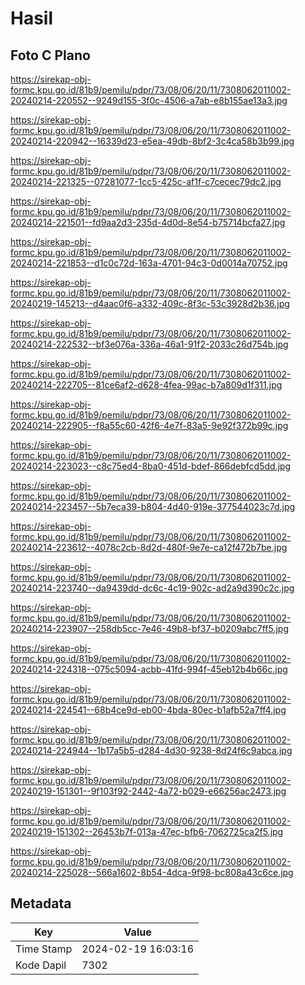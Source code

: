 # Hasil

## Foto C Plano

https://sirekap-obj-formc.kpu.go.id/81b9/pemilu/pdpr/73/08/06/20/11/7308062011002-20240214-220552--9249d155-3f0c-4506-a7ab-e8b155ae13a3.jpg

https://sirekap-obj-formc.kpu.go.id/81b9/pemilu/pdpr/73/08/06/20/11/7308062011002-20240214-220942--16339d23-e5ea-49db-8bf2-3c4ca58b3b99.jpg

https://sirekap-obj-formc.kpu.go.id/81b9/pemilu/pdpr/73/08/06/20/11/7308062011002-20240214-221325--07281077-1cc5-425c-af1f-c7cecec79dc2.jpg

https://sirekap-obj-formc.kpu.go.id/81b9/pemilu/pdpr/73/08/06/20/11/7308062011002-20240214-221501--fd9aa2d3-235d-4d0d-8e54-b75714bcfa27.jpg

https://sirekap-obj-formc.kpu.go.id/81b9/pemilu/pdpr/73/08/06/20/11/7308062011002-20240214-221853--d1c0c72d-163a-4701-94c3-0d0014a70752.jpg

https://sirekap-obj-formc.kpu.go.id/81b9/pemilu/pdpr/73/08/06/20/11/7308062011002-20240219-145213--d4aac0f6-a332-409c-8f3c-53c3928d2b36.jpg

https://sirekap-obj-formc.kpu.go.id/81b9/pemilu/pdpr/73/08/06/20/11/7308062011002-20240214-222532--bf3e076a-336a-46a1-91f2-2033c26d754b.jpg

https://sirekap-obj-formc.kpu.go.id/81b9/pemilu/pdpr/73/08/06/20/11/7308062011002-20240214-222705--81ce6af2-d628-4fea-99ac-b7a809d1f311.jpg

https://sirekap-obj-formc.kpu.go.id/81b9/pemilu/pdpr/73/08/06/20/11/7308062011002-20240214-222905--f8a55c60-42f6-4e7f-83a5-9e92f372b99c.jpg

https://sirekap-obj-formc.kpu.go.id/81b9/pemilu/pdpr/73/08/06/20/11/7308062011002-20240214-223023--c8c75ed4-8ba0-451d-bdef-866debfcd5dd.jpg

https://sirekap-obj-formc.kpu.go.id/81b9/pemilu/pdpr/73/08/06/20/11/7308062011002-20240214-223457--5b7eca39-b804-4d40-919e-377544023c7d.jpg

https://sirekap-obj-formc.kpu.go.id/81b9/pemilu/pdpr/73/08/06/20/11/7308062011002-20240214-223612--4078c2cb-8d2d-480f-9e7e-ca12f472b7be.jpg

https://sirekap-obj-formc.kpu.go.id/81b9/pemilu/pdpr/73/08/06/20/11/7308062011002-20240214-223740--da9439dd-dc6c-4c19-902c-ad2a9d390c2c.jpg

https://sirekap-obj-formc.kpu.go.id/81b9/pemilu/pdpr/73/08/06/20/11/7308062011002-20240214-223907--258db5cc-7e46-49b8-bf37-b0209abc7ff5.jpg

https://sirekap-obj-formc.kpu.go.id/81b9/pemilu/pdpr/73/08/06/20/11/7308062011002-20240214-224318--075c5094-acbb-41fd-994f-45eb12b4b66c.jpg

https://sirekap-obj-formc.kpu.go.id/81b9/pemilu/pdpr/73/08/06/20/11/7308062011002-20240214-224541--68b4ce9d-eb00-4bda-80ec-b1afb52a7ff4.jpg

https://sirekap-obj-formc.kpu.go.id/81b9/pemilu/pdpr/73/08/06/20/11/7308062011002-20240214-224944--1b17a5b5-d284-4d30-9238-8d24f6c9abca.jpg

https://sirekap-obj-formc.kpu.go.id/81b9/pemilu/pdpr/73/08/06/20/11/7308062011002-20240219-151301--9f103f92-2442-4a72-b029-e66256ac2473.jpg

https://sirekap-obj-formc.kpu.go.id/81b9/pemilu/pdpr/73/08/06/20/11/7308062011002-20240219-151302--26453b7f-013a-47ec-bfb6-7062725ca2f5.jpg

https://sirekap-obj-formc.kpu.go.id/81b9/pemilu/pdpr/73/08/06/20/11/7308062011002-20240214-225028--566a1602-8b54-4dca-9f98-bc808a43c6ce.jpg


## Metadata

| Key        | Value               |
| ---------- | ------------------- |
| Time Stamp | 2024-02-19 16:03:16 |
| Kode Dapil | 7302                |



